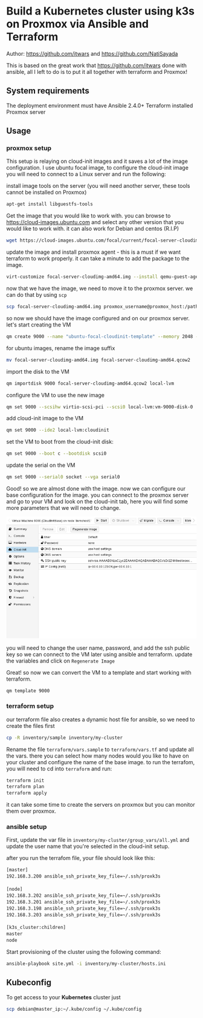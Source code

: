 # Build a Kubernetes cluster using k3s on Proxmox via Ansible and Terraform

Author: <https://github.com/itwars> and <https://github.com/NatiSayada>

This is based on the great work that <https://github.com/itwars> done with ansible, all I left to do is to put it all together with terraform and Proxmox!

## System requirements

The deployment environment must have Ansible 2.4.0+
Terraform installed
Proxmox server

## Usage

### proxmox setup

This setup is relaying on cloud-init images and it saves a lot of the image configuration.
I use ubuntu focal image, to configure the cloud-init image you will need to connect to a Linux server and run the following:

install image tools on the server (you will need another server, these tools cannot be installed on Proxmox)

```bash
apt-get install libguestfs-tools
```

Get the image that you would like to work with.
you can browse to <https://cloud-images.ubuntu.com> and select any other version that you would like to work with.
it can also work for Debian and centos (R.I.P)

```bash
wget https://cloud-images.ubuntu.com/focal/current/focal-server-cloudimg-amd64.img
```

update the image and install proxmox agent - this is a must if we want terraform to work properly.
it can take a minute to add the package to the image.

```bash
virt-customize focal-server-cloudimg-amd64.img --install qemu-guest-agent
```

now that we have the image, we need to move it to the proxmox server.
we can do that by using `scp`

```bash
scp focal-server-cloudimg-amd64.img proxmox_username@proxmox_host:/path_on_proxmox/focal-server-cloudimg-amd64.img
```

so now we should have the image configured and on our proxmox server. let's start creating the VM

```bash
qm create 9000 --name "ubuntu-focal-cloudinit-template" --memory 2048 --net0 virtio,bridge=vmbr0
```

for ubuntu images, rename the image suffix

```bash
mv focal-server-cloudimg-amd64.img focal-server-cloudimg-amd64.qcow2
```

import the disk to the VM

```bash
qm importdisk 9000 focal-server-cloudimg-amd64.qcow2 local-lvm
```

configure the VM to use the new image

```bash
qm set 9000 --scsihw virtio-scsi-pci --scsi0 local-lvm:vm-9000-disk-0
```

add cloud-init image to the VM

```bash
qm set 9000 --ide2 local-lvm:cloudinit
```

set the VM to boot from the cloud-init disk:

```bash
qm set 9000 --boot c --bootdisk scsi0
```

update the serial on the VM

```bash
qm set 9000 --serial0 socket --vga serial0
```

Good! so we are almost done with the image. now we can configure our base configuration for the image.
you can connect to the proxmox server and go to your VM and look on the cloud-init tab, here you will find some more parameters that we will need to change. 

![alt text](pics/gui-cloudinit-config.png)

you will need to change the user name, password, and add the ssh public key so we can connect to the VM later using ansible and terraform.
update the variables and click on `Regenerate Image`

Great! so now we can convert the VM to a template and start working with terraform.

```bash
qm template 9000
```

### terraform setup

our terraform file also creates a dynamic host file for ansible, so we need to create the files first

```bash
cp -R inventory/sample inventory/my-cluster
```

Rename the file `terraform/vars.sample` to `terraform/vars.tf` and update all the vars.
there you can select how many nodes would you like to have on your cluster and configure the name of the base image.
to run the terrafom, you will need to cd into `terraform` and run:

```bash
terraform init
terraform plan
terraform apply
```

it can take some time to create the servers on proxmox but you can monitor them over proxmox.

### ansible setup
First, update the var file in `inventory/my-cluster/group_vars/all.yml` and update the user name that you're selected in the cloud-init setup.

after you run the terrafom file, your file should look like this:

```bash
[master]
192.168.3.200 ansible_ssh_private_key_file=~/.ssh/proxk3s

[node]
192.168.3.202 ansible_ssh_private_key_file=~/.ssh/proxk3s
192.168.3.201 ansible_ssh_private_key_file=~/.ssh/proxk3s
192.168.3.198 ansible_ssh_private_key_file=~/.ssh/proxk3s
192.168.3.203 ansible_ssh_private_key_file=~/.ssh/proxk3s

[k3s_cluster:children]
master
node
```

Start provisioning of the cluster using the following command:

```bash
ansible-playbook site.yml -i inventory/my-cluster/hosts.ini
```

## Kubeconfig

To get access to your **Kubernetes** cluster just

```bash
scp debian@master_ip:~/.kube/config ~/.kube/config
```
